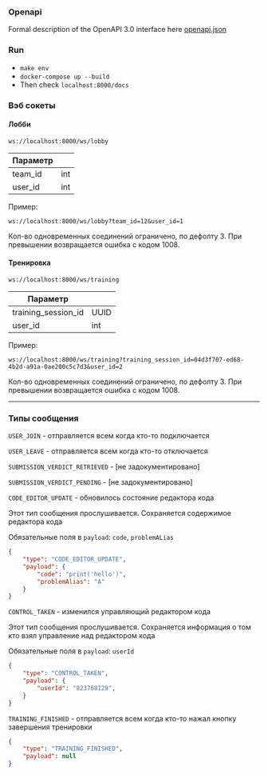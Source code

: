 ### Openapi
Formal description of the OpenAPI 3.0 interface here [openapi.json](./openapi.json)

### Run
- `make env`
- `docker-compose up --build`
- Then check `localhost:8000/docs`


### Вэб сокеты

#### Лобби

`ws://localhost:8000/ws/lobby`


| Параметр       |         |
|----------------|---------|
| team_id        | int     |
| user_id        | int     |

Пример:
~~~~
ws://localhost:8000/ws/lobby?team_id=12&user_id=1
~~~~

Кол-во одновременных соединений ограничено, по дефолту 3.
При превышении возвращается ошибка с кодом 1008.


#### Тренировка

`ws://localhost:8000/ws/training`


| Параметр            |                    |
|---------------------|--------------------|
| training_session_id | UUID               |
| user_id             | int                |

Пример:
~~~~
ws://localhost:8000/ws/training?training_session_id=04d3f707-ed68-4b2d-a91a-0ae200c5c7d3&user_id=2
~~~~

Кол-во одновременных соединений ограничено, по дефолту 3.
При превышении возвращается ошибка с кодом 1008.

---

### Типы сообщения

`USER_JOIN` - отправляется всем когда кто-то подключается

`USER_LEAVE` - отправляется всем когда кто-то отключается

`SUBMISSION_VERDICT_RETRIEVED` - [не задокументировано]

`SUBMISSION_VERDICT_PENDING` - [не задокументировано]

`CODE_EDITOR_UPDATE` - обновилось состояние редактора кода

Этот тип сообщения прослушивается. Сохраняется содержимое редактора кода

Обязательные поля в `payload`: `code`, `problemALias`
~~~~json
{
    "type": "CODE_EDITOR_UPDATE",
    "payload": {
        "code": "print('hello')",
        "problemAlias": "A"
    }
}
~~~~

`CONTROL_TAKEN` - изменился управляющий редактором кода

Этот тип сообщения прослушивается. Сохраняется информация о том кто взял управление над редактором кода

Обязательные поля в `payload`: `userId`
~~~~json
{
    "type": "CONTROL_TAKEN",
    "payload": {
        "userId": "823768129",
    }
}
~~~~

`TRAINING_FINISHED` - отправляется всем когда кто-то нажал кнопку завершения тренировки

~~~~json
{
    "type": "TRAINING_FINISHED",
    "payload": null
}
~~~~